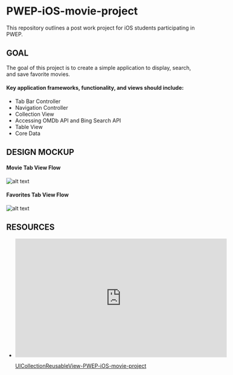 # PWEP-iOS-movie-project
This repository outlines a post work project for iOS students participating in PWEP.

## GOAL

The goal of this project is to create a simple application to display, search, and save favorite movies.

#### Key application frameworks, functionality, and views should include:

- Tab Bar Controller
- Navigation Controller
- Collection View
- Accessing OMDb API and Bing Search API
- Table View
- Core Data

## DESIGN MOCKUP

#### Movie Tab View Flow

![alt text](http://i.imgur.com/Pyn2wQ2.png "Movie Tab Flow")

#### Favorites Tab View Flow

![alt text](http://i.imgur.com/ecOonxb.png "Movie Tab Flow")

## RESOURCES

- <iframe width="560" height="315" src="https://www.youtube.com/embed/Cdruw6lW3lk?rel=0&modestbranding=1" frameborder="0" allowfullscreen></iframe><p><a href="https://www.youtube.com/watch?v=Cdruw6lW3lk">UICollectionReusableView-PWEP-iOS-movie-project</a></p>

